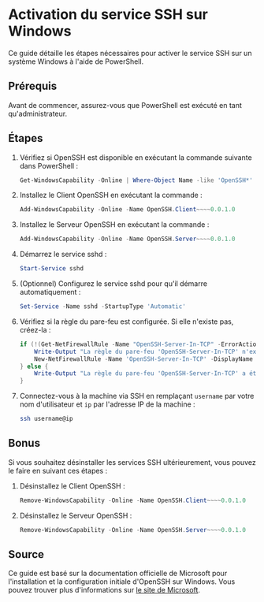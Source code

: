 # Activation du service SSH sur Windows

Ce guide détaille les étapes nécessaires pour activer le service SSH sur un système Windows à l'aide de PowerShell.

## Prérequis

Avant de commencer, assurez-vous que PowerShell est exécuté en tant qu'administrateur.

## Étapes

1. Vérifiez si OpenSSH est disponible en exécutant la commande suivante dans PowerShell :

    ```powershell
    Get-WindowsCapability -Online | Where-Object Name -like 'OpenSSH*'
    ```

2. Installez le Client OpenSSH en exécutant la commande :

    ```powershell
    Add-WindowsCapability -Online -Name OpenSSH.Client~~~~0.0.1.0
    ```

3. Installez le Serveur OpenSSH en exécutant la commande :

    ```powershell
    Add-WindowsCapability -Online -Name OpenSSH.Server~~~~0.0.1.0
    ```

4. Démarrez le service sshd :

    ```powershell
    Start-Service sshd
    ```

5. (Optionnel) Configurez le service sshd pour qu'il démarre automatiquement :

    ```powershell
    Set-Service -Name sshd -StartupType 'Automatic'
    ```

6. Vérifiez si la règle du pare-feu est configurée. Si elle n'existe pas, créez-la :

    ```powershell
    if (!(Get-NetFirewallRule -Name "OpenSSH-Server-In-TCP" -ErrorAction SilentlyContinue | Select-Object Name, Enabled)) {
        Write-Output "La règle du pare-feu 'OpenSSH-Server-In-TCP' n'existe pas, création en cours..."
        New-NetFirewallRule -Name 'OpenSSH-Server-In-TCP' -DisplayName 'OpenSSH Server (sshd)' -Enabled True -Direction Inbound -Protocol TCP -Action Allow -LocalPort 22
    } else {
        Write-Output "La règle du pare-feu 'OpenSSH-Server-In-TCP' a été créée et existe."
    }
    ```

7. Connectez-vous à la machine via SSH en remplaçant `username` par votre nom d'utilisateur et `ip` par l'adresse IP de la machine :

    ```bash
    ssh username@ip
    ```

## Bonus

Si vous souhaitez désinstaller les services SSH ultérieurement, vous pouvez le faire en suivant ces étapes :

1. Désinstallez le Client OpenSSH :

    ```powershell
    Remove-WindowsCapability -Online -Name OpenSSH.Client~~~~0.0.1.0
    ```

2. Désinstallez le Serveur OpenSSH :

    ```powershell
    Remove-WindowsCapability -Online -Name OpenSSH.Server~~~~0.0.1.0
    ```

## Source

Ce guide est basé sur la documentation officielle de Microsoft pour l'installation et la configuration initiale d'OpenSSH sur Windows. Vous pouvez trouver plus d'informations sur [le site de Microsoft](https://learn.microsoft.com/fr-fr/windows-server/administration/openssh/openssh_install_firstuse?tabs=powershell).

